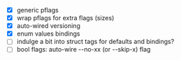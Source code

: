 * [x] generic pflags
* [x] wrap pflags for extra flags (sizes)
* [x] auto-wired versioning
* [x] enum values bindings
* [ ] indulge a bit into struct tags for defaults and bindings?
* [ ] bool flags: auto-wire --no-xx (or --skip-x) flag
